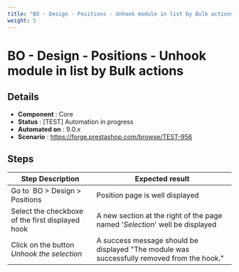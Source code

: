 ```yaml
---
title: "BO - Design - Positions - Unhook module in list by Bulk actions"
weight: 5
---
```


# BO - Design - Positions - Unhook module in list by Bulk actions
## Details
* **Component** : Core
* **Status** : [TEST] Automation in progress
* **Automated on** : 9.0.x
* **Scenario** : https://forge.prestashop.com/browse/TEST-956

## Steps
| Step Description | Expected result |
| ----- | ----- |
| Go to  BO > Design > Positions | Position page is well displayed |
| Select the checkboxe of the first displayed hook | A new section at the right of the page named '*Selection*' well be displayed |
| Click on the button *Unhook the selection* | A success message should be displayed "The module was successfully removed from the hook." |
